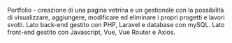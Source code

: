 Portfolio - creazione di una pagina vetrina e un gestionale con la possibilità di visualizzare, aggiungere, modificare ed eliminare i propri progetti e lavori svolti.
Lato back-end gestito con PHP, Laravel e database con mySQL.
Lato front-end gestito con Javascript, Vue, Vue Router e Axios.
